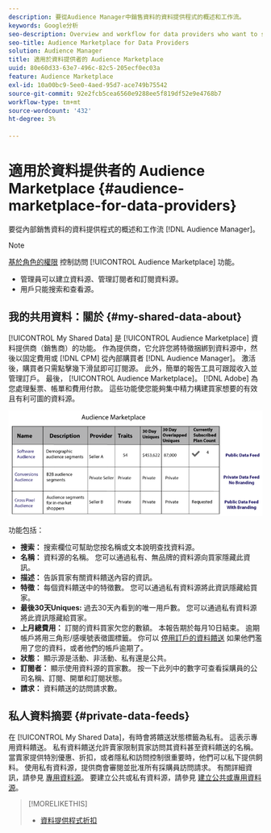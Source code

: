 ```yaml
---
description: 要從Audience Manager中銷售資料的資料提供程式的概述和工作流。
keywords: Google分析
seo-description: Overview and workflow for data providers who want to sell data from within Audience Manager.
seo-title: Audience Marketplace for Data Providers
solution: Audience Manager
title: 適用於資料提供者的 Audience Marketplace
uuid: 80e60d33-63e7-496c-82c5-205ecf0ec03a
feature: Audience Marketplace
exl-id: 10a00bc9-5ee0-4aed-95d7-ace749b75542
source-git-commit: 92e2fcb5cea6560e9288ee5f819df52e9e4768b7
workflow-type: tm+mt
source-wordcount: '432'
ht-degree: 3%

---
```


# 適用於資料提供者的 Audience Marketplace {#audience-marketplace-for-data-providers}

要從內部銷售資料的資料提供程式的概述和工作流 [!DNL Audience Manager]。

<!-- c_marketplace_provider.xml -->

>[!NOTE]
>
>[基於角色的權限](../../../reporting/reports-dashboard.md) 控制訪問 [!UICONTROL Audience Marketplace] 功能。
>
>* 管理員可以建立資料源、管理訂閱者和訂閱資料源。
>* 用戶只能搜索和查看源。


## 我的共用資料：關於 {#my-shared-data-about}

[!UICONTROL My Shared Data] 是 [!UICONTROL Audience Marketplace] 資料提供商（銷售商）的功能。 作為提供商，它允許您將特徵捆綁到資料源中，然後以固定費用或 [!DNL CPM] 從內部購買者 [!DNL Audience Manager]。 激活後，購買者只需點擊幾下滑鼠即可訂閱源。 此外，簡單的報告工具可跟蹤收入並管理訂戶。 最後， [!UICONTROL Audience Marketplace]。 [!DNL Adobe] 為您處理髮票、帳單和費用付款。 這些功能使您能夠集中精力構建買家想要的有效且有利可圖的資料源。

![](assets/seller_marketplace.png)

<!-- c_myshared_data.xml -->

功能包括：

* **搜索：** 搜索欄位可幫助您按名稱或文本說明查找資料源。
* **名稱：** 資料源的名稱。 您可以通過私有、無品牌的資料源向買家隱藏此資訊。
* **描述：** 告訴買家有關資料饋送內容的資訊。
* **特徵：** 每個資料饋送中的特徵數。 您可以通過私有資料源將此資訊隱藏給買家。
* **最後30天Uniques:** 過去30天內看到的唯一用戶數。 您可以通過私有資料源將此資訊隱藏給買家。
* **上月總費用：** 訂閱的資料買家欠您的數額。 本報告期於每月10日結束。 逾期帳戶將用三角形/感嘆號表徵圖標籤。 你可以 [停用訂戶的資料饋送](../../../features/audience-marketplace/marketplace-data-providers/marketplace-create-manage-feeds.md#deactivate-data-feed) 如果他們濫用了您的資料，或者他們的帳戶逾期了。
* **狀態：**  顯示源是活動、非活動、私有還是公共。
* **訂閱者：** 顯示使用資料源的買家數。 按一下此列中的數字可查看採購員的公司名稱、訂閱、開單和訂閱狀態。
* **請求：** 資料饋送的訪問請求數。

## 私人資料摘要 {#private-data-feeds}

在 [!UICONTROL My Shared Data]，有時會將饋送狀態標籤為私有。 這表示專用資料饋送。 私有資料饋送允許賣家限制買家訪問其資料甚至資料饋送的名稱。 當賣家提供特別優惠、折扣，或者隱私和訪問控制很重要時，他們可以私下提供飼料。 使用私有資料源，提供商會審閱並批准所有採購員訪問請求。 有關詳細資訊，請參見 [專用資料源](../../../features/audience-marketplace/marketplace-private-feeds.md)。 要建立公共或私有資料源，請參見 [建立公共或專用資料源](../../../features/audience-marketplace/marketplace-data-providers/marketplace-create-manage-feeds.md#create-public-private-data-feed)。

>[!MORELIKETHIS]
>
>* [資料提供程式折扣](../../../features/audience-marketplace/marketplace-data-providers/marketplace-create-manage-feeds.md#discounts)

